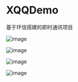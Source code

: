 # XQQDemo
基于环信搭建的即时通讯项目


![image](http://ogts0vmmj.bkt.clouddn.com/addressPage.png)

![image](http://ogts0vmmj.bkt.clouddn.com/discoverPage.png)

![image](http://ogts0vmmj.bkt.clouddn.com/groupPage.png)

![image](http://ogts0vmmj.bkt.clouddn.com/messagePage.png)



